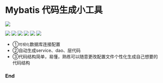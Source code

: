 # Mybatis 代码生成小工具

![](https://pandao.github.io/editor.md/images/logos/editormd-logo-180x180.png)

![](https://img.shields.io/github/stars/pandao/editor.md.svg) ![](https://img.shields.io/github/forks/pandao/editor.md.svg) ![](https://img.shields.io/github/tag/pandao/editor.md.svg) ![](https://img.shields.io/github/release/pandao/editor.md.svg) ![](https://img.shields.io/github/issues/pandao/editor.md.svg) ![](https://img.shields.io/bower/v/editor.md.svg)

+ ①`可视化`数据库连接配置<br>
+ ②自动生成service、dao、层代码<br>
+ ③代码结构简单，易懂，熟练可以随意更改配置文件个性化生成自己想要的代码结构<br>

### End